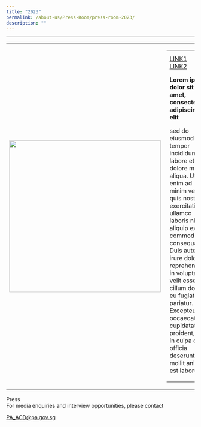 ```yaml
---
title: "2023"
permalink: /about-us/Press-Room/press-room-2023/
description: ""
---
```

  <hr>
  <table border="0" width="100%">
    <tr>
        <td style="width:405px;"> 
          <img src="/images/image" style="width:405px;height:auto;" />
        </td>
        <td>
          <table border="0" width="100%">
          <tr>
            <td style="text-align:left;">
              <a href="https://link.xyz" target="_blank" style="float:left; padding-right:5px;">LINK1</a>
              <a href="https://link.xyz" target="_blank" style="float:left; padding-right:5px;">LINK2</a>
            </td>
            <td width="30%" align="right">
              Mar 17, 2022
            </td>
          </tr>
          <tr>
            <td colspan="2">
            <b>Lorem ipsum dolor sit amet, consectetur adipiscing elit</b>
            <p>sed do eiusmod tempor incididunt ut labore et dolore magna aliqua. Ut enim ad minim veniam, quis nostrud exercitation ullamco laboris nisi ut aliquip ex ea commodo consequat. Duis aute irure dolor in reprehenderit in voluptate velit esse cillum dolore eu fugiat nulla pariatur. Excepteur sint occaecat cupidatat non proident, sunt in culpa qui officia deserunt mollit anim id est laborum</p>
          </td>
          </tr>
          </table>
        </td>
    </tr>
  </table>




Press<br>
For media enquiries and interview opportunities, please contact

[PA_ACD@pa.gov.sg](mailto:PA_ACD@pa.gov.sg)